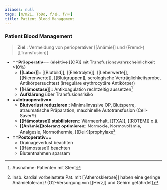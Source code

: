 ```yaml
---
aliases: null
tags: [m/m21, ToDo, f/🩸, f/💤]
title: Patient Blood Management
---
```

### Patient Blood Management
> **Ziel**:: Vermeidung von perioperativer [[Anämie]] und (Fremd-)[[Transfusion]]
- **==Präoperativ==** (elektive [[OP]] mit Transfusionswahrscheinlichkeit >10%)
	- **[[Labor]]**:: [[Blutbild]], [[Elektrolyte]], [[Leberwerte]], [[Nierenwerte]], [[Blutgruppen]], serologische Verträglichkeitsprobe, Antikörpersuchtest (irreguläre erythrocytäre Antikörper)
	- **[[Hämostase]]**:: Antikoagulation rechtzeitig aussetzen[^1]
	- **Aufklärung** über Transfusionsrisiko
- **==Intraoperativ==**
	- **Blutverlust reduzieren**:: Minimalinvasive OP, Blutsperre, atraumatische Präparation, maschinelle Autotransfusion (Cell-Saver®)
	- **[[Hämostase]] stabilisieren**:: Wärmeerhalt, [[TXA]], [[ROTEM]] o.ä.
	- **[[Anämie]]toleranz optimieren**:: Normoxie, Normovolämie, Analgesie, Normothermie, [[Delir]]prophylaxe[^2]
- **==Postoperativ==**
	- Drainageverlust beachten
	- [[Hämostase]] beachten
	- Blutentnahmen sparsam

[^1]: Ausnahme: Patienten mit Stent
[^2]: Insb. kardial vorbelastete Pat. mit [[Atherosklerose]] haben eine geringe Anämietoleranz! (O2-Versorgung von [[Herz]] und Gehirn gefährdet)